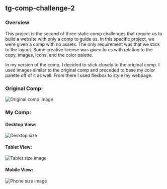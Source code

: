 ## tg-comp-challenge-2

### Overview
This project is the second of three static comp challenges that require us to build a website with only a comp to guide us. In this specific project, we were given a comp with no assets. The only requirement was that we stick to the layout. Some creative license was given to us with relation to the copy, images, icons, and the color palette.

In my version of the comp, I decided to stick closely to the original comp. I used images similar to the original comp and preceded to base my color palette off of it as well. From there I used flexbox to style my webpage.

### Original Comp:
![Original comp image](tg-comp-challenge-2/images/original-comp.png)

### My Comp:

#### Desktop View:
![Desktop size](tg-comp-challenge-2/images/desktop.png)

#### Tablet View:
![Tablet size image](tg-comp-challenge-2/images/tablet.png)

#### Mobile View:
![Phone size image](tg-comp-challenge-2/images/mobile.png)
